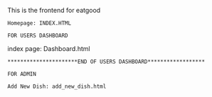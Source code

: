 This is the frontend for eatgood

`Homepage: INDEX.HTML`


`FOR USERS DASHBOARD`

index page: Dashboard.html


`**********************END OF USERS DASHBOARD******************`



`FOR ADMIN`

`Add New Dish: add_new_dish.html`